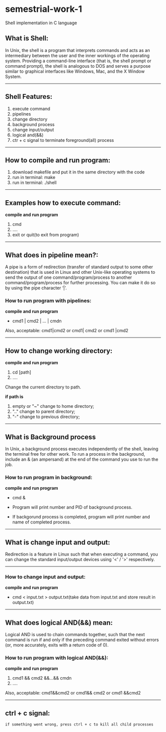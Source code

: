 # semestrial-work-1
Shell implementation in C language
  
##  What is Shell:
In Unix, the shell is a program that interprets commands and acts as an intermediary between the user and the inner 
workings of the operating system. Providing a command-line interface (that is, the shell prompt or command prompt), the 
shell is analogous to DOS and serves a purpose similar to graphical interfaces like Windows, Mac, and the X Window 
System.

---

## Shell Features:
1) execute command
2) pipelines
3) change directory 
4) background process 
5) change input/output
6) logical and(&&)
7) ctr + c signal to terminate foreground(all) process

---

## How to compile and run program:
1) download makefile and put it in the same directory with the code
2) run in terminal: make
3) run in terminal: ./shell

---

## Examples how to execute command:
**compile and run program**
1) cmd
2) ....
3) exit or quit(to exit from program)
  
---
  
## What does in pipeline mean?:
A pipe is a form of redirection (transfer of standard output to some other destination) that is used in Linux and other 
Unix-like operating systems to send the output of one command/program/process to another command/program/process for 
further processing. You can make it do so by using the pipe character ‘|’. 

### How to run program with pipelines:
**compile and run program**
* cmd1 | cmd2 | ... | cmdn

Also, acceptable: cmd1|cmd2 or cmd1| cmd2 or cmd1 |cmd2
     
---
     
## How to change working directory:
**compile and run program**
1)  cd [path]
2)  ....

Change the current directory to path.

**if path is**
  1) empty or "~" change to home directory; 
  2) ".." change to parent directory; 
  3) "-" change to previous directory;
  
---
  
## What is Background process
In Unix, a background process executes independently of the shell, leaving the terminal free for other work. To run a 
process in the background, include an & (an ampersand) at the end of the command you use to run the job. 

### How to run program in background:
**compile and run program**
* cmd &



* Program will print number and PID of background process.
* If backgorund process is completed, program will print number and name of completed process.
  
---  
  
## What is change input and output:
Redirection is a feature in Linux such that when executing a command, you can change the standard input/output devices 
using '<' / '>' respectively.

---

### How to change input and output:
**compile and run program**
* cmd < input.txt > output.txt(take data from input.txt and store result in output.txt)
  
--- 
  
## What does logical AND(&&) mean:
Logical AND is used to chain commands together, such that the next command is run if and only if the preceding command 
exited without errors (or, more accurately, exits with a return code of 0).
    
### How to run program with logical AND(&&):
**compile and run program**
1) cmd1 && cmd2 &&...&& cmdn
2) ....

Also, acceptable: cmd1&&cmd2 or cmd1&& cmd2 or cmd1 &&cmd2

---

## ctrl + c signal:
    if something went wrong, press ctrl + c to kill all child processes

